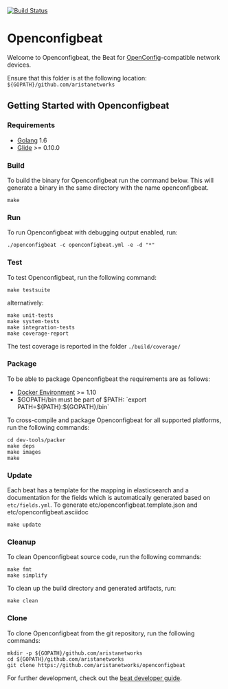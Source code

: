 [![Build Status](https://travis-ci.com/aristanetworks/openconfigbeat.svg?token=4pFw4pt39z2iokPtps7U&branch=master)](https://travis-ci.com/aristanetworks/openconfigbeat)

# Openconfigbeat

Welcome to Openconfigbeat, the Beat for [OpenConfig](http://openconfig.net)-compatible network devices.

Ensure that this folder is at the following location:
`${GOPATH}/github.com/aristanetworks`

## Getting Started with Openconfigbeat

### Requirements

* [Golang](https://golang.org/dl/) 1.6
* [Glide](https://github.com/Masterminds/glide) >= 0.10.0

### Build

To build the binary for Openconfigbeat run the command below. This will generate a binary
in the same directory with the name openconfigbeat.

```
make
```


### Run

To run Openconfigbeat with debugging output enabled, run:

```
./openconfigbeat -c openconfigbeat.yml -e -d "*"
```


### Test

To test Openconfigbeat, run the following command:

```
make testsuite
```

alternatively:
```
make unit-tests
make system-tests
make integration-tests
make coverage-report
```

The test coverage is reported in the folder `./build/coverage/`


### Package

To be able to package Openconfigbeat the requirements are as follows:

 * [Docker Environment](https://docs.docker.com/engine/installation/) >= 1.10
 * $GOPATH/bin must be part of $PATH: `export PATH=${PATH}:${GOPATH}/bin`

To cross-compile and package Openconfigbeat for all supported platforms, run the following commands:

```
cd dev-tools/packer
make deps
make images
make
```

### Update

Each beat has a template for the mapping in elasticsearch and a documentation for the fields
which is automatically generated based on `etc/fields.yml`.
To generate etc/openconfigbeat.template.json and etc/openconfigbeat.asciidoc

```
make update
```


### Cleanup

To clean  Openconfigbeat source code, run the following commands:

```
make fmt
make simplify
```

To clean up the build directory and generated artifacts, run:

```
make clean
```


### Clone

To clone Openconfigbeat from the git repository, run the following commands:

```
mkdir -p ${GOPATH}/github.com/aristanetworks
cd ${GOPATH}/github.com/aristanetworks
git clone https://github.com/aristanetworks/openconfigbeat
```


For further development, check out the [beat developer guide](https://www.elastic.co/guide/en/beats/libbeat/current/new-beat.html).
